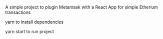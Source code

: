 A simple project to plugin Metamask with a React App for simple Etherium transactions

yarn to install dependencies

yarn start to run project
